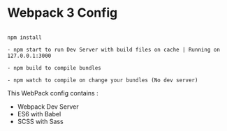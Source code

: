 # Webpack 3 Config

```

npm install

- npm start to run Dev Server with build files on cache | Running on 127.0.0.1:3000

- npm build to compile bundles

- npm watch to compile on change your bundles (No dev server)
```

This WebPack config contains :

* Webpack Dev Server
* ES6 with Babel
* SCSS with Sass
